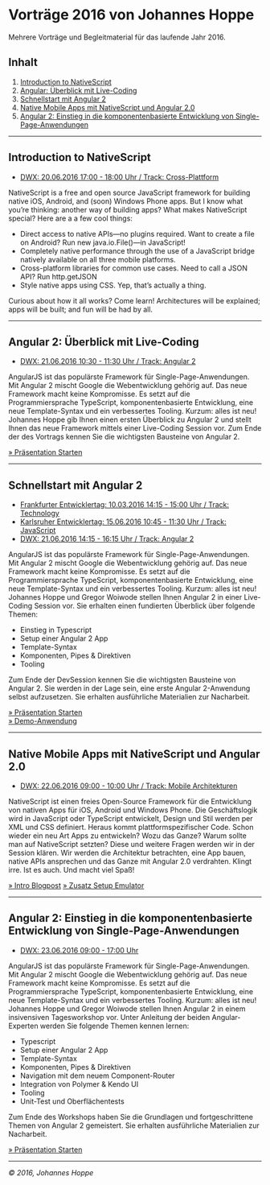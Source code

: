 # Vorträge 2016 von Johannes Hoppe

Mehrere Vorträge und Begleitmaterial für das laufende Jahr 2016.

## Inhalt

1. [Introduction to NativeScript](#nativescript)
2. [Angular: Überblick mit Live-Coding](#angular2live)
3. [Schnellstart mit Angular 2](#angular2devsession)
4. [Native Mobile Apps mit NativeScript und Angular 2.0](#angular2nativescript)
5. [Angular 2: Einstieg in die komponentenbasierte Entwicklung von Single-Page-Anwendungen](#angular2workshop)
 
<hr>

<a name="nativescript"></a>
## Introduction to NativeScript

* [DWX: 20.06.2016 17:00 - 18:00 Uhr / Track: Cross-Plattform][1]

NativeScript is a free and open source JavaScript framework for building native iOS, Android, and (soon) Windows Phone apps. But I know what you’re thinking: another way of building apps? What makes NativeScript special? Here are a a few cool things:

- Direct access to native APIs—no plugins required. Want to create a file on Android? Run new java.io.File()—in JavaScript!
- Completely native performance through the use of a JavaScript bridge natively available on all three mobile platforms.
- Cross-platform libraries for common use cases. Need to call a JSON API? Run http.getJSON
- Style native apps using CSS. Yep, that’s actually a thing.

Curious about how it all works? Come learn! Architectures will be explained; apps will be built; and fun will be had by all.

<hr>


<a name="angular2live"></a>
## Angular 2: Überblick mit Live-Coding

* [DWX: 21.06.2016 10:30 - 11:30 Uhr / Track: Angular 2][2]

AngularJS ist das populärste Framework für Single-Page-Anwendungen. Mit Angular 2 mischt Google die Webentwicklung gehörig auf. Das neue Framework macht keine Kompromisse. Es setzt auf die Programmiersprache TypeScript, komponentenbasierte Entwicklung, eine neue Template-Syntax und ein verbessertes Tooling. Kurzum: alles ist neu! Johannes Hoppe gib Ihnen einen ersten Überblick zu Angular 2 und stellt Ihnen das neue Framework mittels einer Live-Coding Session vor. Zum Ende der des Vortrags kennen Sie die wichtigsten Bausteine von Angular 2.

[» Präsentation Starten](http://johanneshoppe.github.io/presentations/2016/Angular2Live/)  

<hr>


<a name="angular2devsession"></a>
## Schnellstart mit Angular 2

* [Frankfurter Entwicklertag: 10.03.2016 14:15 - 15:00 Uhr / Track: Technology][3F]
* [Karlsruher Entwicklertag: 15.06.2016 10:45 - 11:30 Uhr / Track: JavaScript][3K]
* [DWX: 21.06.2016 14:15 - 16:15 Uhr / Track: Angular 2][3]

AngularJS ist das populärste Framework für Single-Page-Anwendungen. Mit Angular 2 mischt Google die Webentwicklung gehörig auf. Das neue Framework macht keine Kompromisse. Es setzt auf die Programmiersprache TypeScript, komponentenbasierte Entwicklung, eine neue Template-Syntax und ein verbessertes Tooling. Kurzum: alles ist neu! Johannes Hoppe und Gregor Woiwode stellen Ihnen Angular 2 in einer Live-Coding Session vor. Sie erhalten einen fundierten Überblick über folgende Themen:

- Einstieg in Typescript
- Setup einer Angular 2 App
- Template-Syntax
- Komponenten, Pipes & Direktiven
- Tooling

Zum Ende der DevSession kennen Sie die wichtigsten Bausteine von Angular 2. Sie werden in der Lage sein, eine erste Angular 2-Anwendung selbst aufzusetzen. Sie erhalten ausführliche Materialien zur Nacharbeit. 

[» Präsentation Starten](https://angular2buch.de/presentations/book-rating/)  
[» Demo-Anwendung](https://angular2buch.de/angular-2-book-rating-app/src/) 

<hr>



<a name="angular2nativescript"></a>
## Native Mobile Apps mit NativeScript und Angular 2.0

* [DWX: 22.06.2016 09:00 - 10:00 Uhr / Track: Mobile Architekturen][4]

NativeScript ist einen freies Open-Source Framework für die Entwicklung von nativen Apps für iOS, Android und Windows Phone. Die Geschäftslogik wird in JavaScript oder TypeScript entwickelt, Design und Stil werden per XML und CSS definiert. Heraus kommt plattformspezifischer Code. Schon wieder ein neu Art Apps zu entwickeln? Wozu das Ganze? Warum sollte man auf NativeScript setzten? Diese und weitere Fragen werden wir in der Session klären. Wir werden die Architektur betrachten, eine App bauen, native APIs ansprechen und das Ganze mit Angular 2.0 verdrahten. Klingt irre. Ist es auch. Und macht viel Spaß!

[» Intro Blogpost](http://www.developer-week.de/Blog/Mobile-Apps-mit-Angular-2-entwickeln)
[» Zusatz Setup Emulator](http://blog.johanneshoppe.de/2016/06/setting-up-android-emulators-for-nativescript-development/)

<hr>



<a name="angular2workshop"></a>
## Angular 2: Einstieg in die komponentenbasierte Entwicklung von Single-Page-Anwendungen

* [DWX: 23.06.2016 09:00 - 17:00 Uhr][5]

AngularJS ist das populärste Framework für Single-Page-Anwendungen. Mit Angular 2 mischt Google die Webentwicklung gehörig auf. Das neue Framework macht keine Kompromisse. Es setzt auf die Programmiersprache TypeScript, komponentenbasierte Entwicklung, eine neue Template-Syntax und ein verbessertes Tooling. Kurzum: alles ist neu! Johannes Hoppe und Gregor Woiwode stellen Ihnen Angular 2 in einem insivensiven Tagesworkshop vor. Unter Anleitung der beiden Angular-Experten werden Sie folgende Themen kennen lernen:

- Typescript
- Setup einer Angular 2 App
- Template-Syntax
- Komponenten, Pipes & Direktiven
- Navigation mit dem neuem Component-Router
- Integration von Polymer & Kendo UI
- Tooling
- Unit-Test und Oberflächentests

Zum Ende des Workshops haben Sie die Grundlagen und fortgeschrittene Themen von Angular 2 gemeistert. Sie erhalten ausführliche Materialien zur Nacharbeit.

[» Präsentation Starten](https://angular2buch.de/presentations/book-rating/workshop.html)  

<hr>


 

_&copy; 2016, Johannes Hoppe_


[1]: http://www.developer-week.de/Programm/Veranstaltung/(event)/20557
[2]: http://www.developer-week.de/Programm/Veranstaltung/(event)/20596
[3]: http://www.developer-week.de/Programm/Veranstaltung/(event)/20598
[3F]: https://entwicklertag.de/frankfurt/2016/live-coding-mit-angular-2
[3K]: https://entwicklertag.de/karlsruhe/2016/live-coding-mit-angular-2
[4]: http://www.developer-week.de/Programm/Veranstaltung/(event)/20683
[5]: http://www.developer-week.de/Programm/Veranstaltung/(event)/20747
